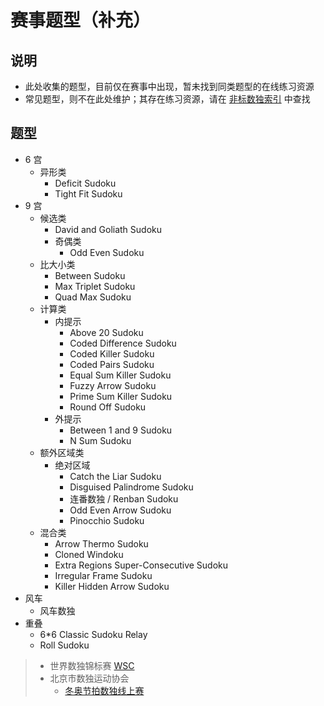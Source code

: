 # 赛事题型（补充）
<!-- START doctoc generated TOC please keep comment here to allow auto update -->
<!-- DON'T EDIT THIS SECTION, INSTEAD RE-RUN doctoc TO UPDATE -->

<!-- END doctoc generated TOC please keep comment here to allow auto update -->

## 说明

- 此处收集的题型，目前仅在赛事中出现，暂未找到同类题型的在线练习资源
- 常见题型，则不在此处维护；其存在练习资源，请在 [非标数独索引] 中查找

## 题型

- 6 宫
  - 异形类
    - Deficit Sudoku
    - Tight Fit Sudoku
- 9 宫
  - 候选类
    - David and Goliath Sudoku
    - 奇偶类
      - Odd Even Sudoku
  - 比大小类
    - Between Sudoku
    - Max Triplet Sudoku
    - Quad Max Sudoku
  - 计算类
    - 内提示
      - Above 20 Sudoku
      - Coded Difference Sudoku
      - Coded Killer Sudoku
      - Coded Pairs Sudoku
      - Equal Sum Killer Sudoku
      - Fuzzy Arrow Sudoku
      - Prime Sum Killer Sudoku
      - Round Off Sudoku
    - 外提示
      - Between 1 and 9 Sudoku
      - N Sum Sudoku
  - 额外区域类
    - 绝对区域
      - Catch the Liar Sudoku
      - Disguised Palindrome Sudoku
      - 连番数独 / Renban Sudoku
      - Odd Even Arrow Sudoku
      - Pinocchio Sudoku
  - 混合类
    - Arrow Thermo Sudoku
    - Cloned Windoku
    - Extra Regions Super-Consecutive Sudoku
    - Irregular Frame Sudoku
    - Killer Hidden Arrow Sudoku
- 风车
  - 风车数独
- 重叠
  - 6*6 Classic Sudoku Relay
  - Roll Sudoku

> - 世界数独锦标赛 [WSC](https://www.worldpuzzle.org/championships/world-sudokupuzzle-convention/)
> - 北京市数独运动协会
>   - [冬奥节拍数独线上赛](http://sudoku.sports.cn/eventsDetail/?matchId=21)

[非标数独索引]: ../SUMMARY.md
